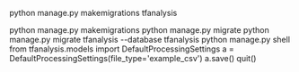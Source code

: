 python manage.py makemigrations tfanalysis

python manage.py makemigrations
python manage.py migrate
python manage.py migrate tfanalysis --database tfanalysis
python manage.py shell
from tfanalysis.models import DefaultProcessingSettings
a = DefaultProcessingSettings(file_type='example_csv')
a.save()
quit()
